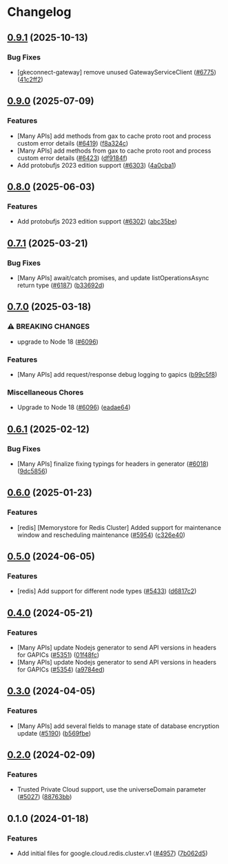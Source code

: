 # Changelog

## [0.9.1](https://github.com/googleapis/google-cloud-node/compare/redis-cluster-v0.9.0...redis-cluster-v0.9.1) (2025-10-13)


### Bug Fixes

* [gkeconnect-gateway] remove unused GatewayServiceClient ([#6775](https://github.com/googleapis/google-cloud-node/issues/6775)) ([41c2ff2](https://github.com/googleapis/google-cloud-node/commit/41c2ff2851b5fdadabf4f9bd3500167c34b32ff7))

## [0.9.0](https://github.com/googleapis/google-cloud-node/compare/redis-cluster-v0.8.0...redis-cluster-v0.9.0) (2025-07-09)


### Features

* [Many APIs] add methods from gax to cache proto root and process custom error details ([#6419](https://github.com/googleapis/google-cloud-node/issues/6419)) ([f8a324c](https://github.com/googleapis/google-cloud-node/commit/f8a324ca5c3bc0f730e4ed67d9407c44f2414936))
* [Many APIs] add methods from gax to cache proto root and process custom error details ([#6423](https://github.com/googleapis/google-cloud-node/issues/6423)) ([df9184f](https://github.com/googleapis/google-cloud-node/commit/df9184fe9fb00013ef519f093c4de5fd54ec2ce9))
* Add protobufjs 2023 edition support ([#6303](https://github.com/googleapis/google-cloud-node/issues/6303)) ([4a0cba1](https://github.com/googleapis/google-cloud-node/commit/4a0cba1e41a9aeb9c15ad31487ef013c8277cfef))

## [0.8.0](https://github.com/googleapis/google-cloud-node/compare/redis-cluster-v0.7.1...redis-cluster-v0.8.0) (2025-06-03)


### Features

* Add protobufjs 2023 edition support ([#6302](https://github.com/googleapis/google-cloud-node/issues/6302)) ([abc35be](https://github.com/googleapis/google-cloud-node/commit/abc35be4817709467e6c6b2a12ac4e749ffed72d))

## [0.7.1](https://github.com/googleapis/google-cloud-node/compare/redis-cluster-v0.7.0...redis-cluster-v0.7.1) (2025-03-21)


### Bug Fixes

* [Many APIs] await/catch promises, and update listOperationsAsync return type ([#6187](https://github.com/googleapis/google-cloud-node/issues/6187)) ([b33692d](https://github.com/googleapis/google-cloud-node/commit/b33692d64bd42b99f37d0f919f2b0c06a673ab7f))

## [0.7.0](https://github.com/googleapis/google-cloud-node/compare/redis-cluster-v0.6.1...redis-cluster-v0.7.0) (2025-03-18)


### ⚠ BREAKING CHANGES

* upgrade to Node 18 ([#6096](https://github.com/googleapis/google-cloud-node/issues/6096))

### Features

* [Many APIs] add request/response debug logging to gapics ([b99c5f8](https://github.com/googleapis/google-cloud-node/commit/b99c5f8269a8401c72e9c913971c7e90467209e2))


### Miscellaneous Chores

* Upgrade to Node 18 ([#6096](https://github.com/googleapis/google-cloud-node/issues/6096)) ([eadae64](https://github.com/googleapis/google-cloud-node/commit/eadae64d54e07aa2c65097ea52e65008d4e87436))

## [0.6.1](https://github.com/googleapis/google-cloud-node/compare/redis-cluster-v0.6.0...redis-cluster-v0.6.1) (2025-02-12)


### Bug Fixes

* [Many APIs] finalize fixing typings for headers in generator ([#6018](https://github.com/googleapis/google-cloud-node/issues/6018)) ([9dc5856](https://github.com/googleapis/google-cloud-node/commit/9dc585661489f51bb7a85b39519fd8b11dfffc5b))

## [0.6.0](https://github.com/googleapis/google-cloud-node/compare/redis-cluster-v0.5.0...redis-cluster-v0.6.0) (2025-01-23)


### Features

* [redis] [Memorystore for Redis Cluster] Added support for maintenance window and rescheduling maintenance ([#5954](https://github.com/googleapis/google-cloud-node/issues/5954)) ([c326e40](https://github.com/googleapis/google-cloud-node/commit/c326e40eda7c5cfeca4bab2837d8eb8139903341))

## [0.5.0](https://github.com/googleapis/google-cloud-node/compare/redis-cluster-v0.4.0...redis-cluster-v0.5.0) (2024-06-05)


### Features

* [redis] Add support for different node types ([#5433](https://github.com/googleapis/google-cloud-node/issues/5433)) ([d6817c2](https://github.com/googleapis/google-cloud-node/commit/d6817c22178d09598d48c7fb423b1930986a2b7d))

## [0.4.0](https://github.com/googleapis/google-cloud-node/compare/redis-cluster-v0.3.0...redis-cluster-v0.4.0) (2024-05-21)


### Features

* [Many APIs] update Nodejs generator to send API versions in headers for GAPICs ([#5351](https://github.com/googleapis/google-cloud-node/issues/5351)) ([01f48fc](https://github.com/googleapis/google-cloud-node/commit/01f48fce63ec4ddf801d59ee2b8c0db9f6fb8372))
* [Many APIs] update Nodejs generator to send API versions in headers for GAPICs ([#5354](https://github.com/googleapis/google-cloud-node/issues/5354)) ([a9784ed](https://github.com/googleapis/google-cloud-node/commit/a9784ed3db6ee96d171762308bbbcd57390b6866))

## [0.3.0](https://github.com/googleapis/google-cloud-node/compare/redis-cluster-v0.2.0...redis-cluster-v0.3.0) (2024-04-05)


### Features

* [Many APIs] add several fields to manage state of database encryption update ([#5190](https://github.com/googleapis/google-cloud-node/issues/5190)) ([b569fbe](https://github.com/googleapis/google-cloud-node/commit/b569fbe1472d0fd71c1bfb58d0b1661814ac5727))

## [0.2.0](https://github.com/googleapis/google-cloud-node/compare/redis-cluster-v0.1.0...redis-cluster-v0.2.0) (2024-02-09)


### Features

* Trusted Private Cloud support, use the universeDomain parameter  ([#5027](https://github.com/googleapis/google-cloud-node/issues/5027)) ([88763bb](https://github.com/googleapis/google-cloud-node/commit/88763bb1b7ce9ff884b9e3f476230d38985b2ff2))

## 0.1.0 (2024-01-18)


### Features

* Add initial files for google.cloud.redis.cluster.v1 ([#4957](https://github.com/googleapis/google-cloud-node/issues/4957)) ([7b062d5](https://github.com/googleapis/google-cloud-node/commit/7b062d5c5137f3493530775527144a1861496c47))
